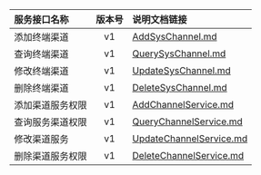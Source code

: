   
| 服务接口名称 | 版本号 | 说明文档链接 |  
| :----------------- | :-----: | :---------------- |  
| 添加终端渠道 | v1 | [AddSysChannel.md](https://gitee.com/leslieleslie/gitMd/blob/master/EpeisPlat/PlatChannelServiceServer/AddSysChannel.md) |  
| 查询终端渠道 | v1 | [QuerySysChannel.md](https://gitee.com/leslieleslie/gitMd/blob/master/EpeisPlat/PlatChannelServiceServer/QuerySysChannel.md) |  
| 修改终端渠道 | v1 | [UpdateSysChannel.md](https://gitee.com/leslieleslie/gitMd/blob/master/EpeisPlat/PlatChannelServiceServer/UpdateSysChannel.md) |  
| 删除终端渠道 | v1 | [DeleteSysChannel.md](https://gitee.com/leslieleslie/gitMd/blob/master/EpeisPlat/PlatChannelServiceServer/DeleteSysChannel.md) |  
| 添加渠道服务权限 | v1 | [AddChannelService.md](https://gitee.com/leslieleslie/gitMd/blob/master/EpeisPlat/PlatChannelServiceServer/AddChannelService.md) |  
| 查询服务渠道权限 | v1 | [QueryChannelService.md](https://gitee.com/leslieleslie/gitMd/blob/master/EpeisPlat/PlatChannelServiceServer/QueryChannelService.md) |  
| 修改渠道服务 | v1 | [UpdateChannelService.md](https://gitee.com/leslieleslie/gitMd/blob/master/EpeisPlat/PlatChannelServiceServer/UpdateChannelService.md) |  
| 删除渠道服务权限 | v1 | [DeleteChannelService.md](https://gitee.com/leslieleslie/gitMd/blob/master/EpeisPlat/PlatChannelServiceServer/DeleteChannelService.md) |  
  
